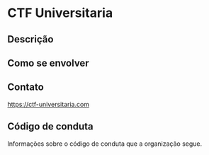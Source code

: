 # CTF Universitaria

## Descrição


## Como se envolver


## Contato

https://ctf-universitaria.com

## Código de conduta

Informações sobre o código de conduta que a organização segue.
